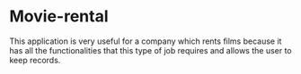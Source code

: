 # Movie-rental
This application is very useful for a company which rents films because it has all the functionalities that this type of job requires and allows the user to keep records.
